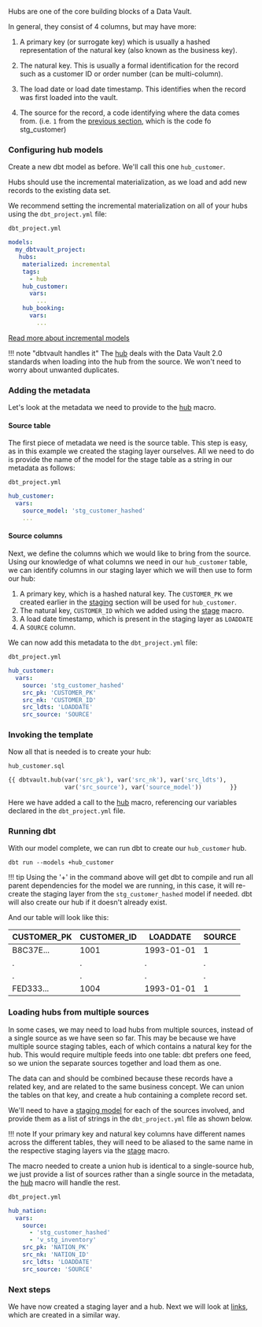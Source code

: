 Hubs are one of the core building blocks of a Data Vault. 

In general, they consist of 4 columns, but may have more: 

1. A primary key (or surrogate key) which is usually a hashed representation of the natural key (also known as the business key).

2. The natural key. This is usually a formal identification for the record such as a customer ID or 
order number (can be multi-column).

3. The load date or load date timestamp. This identifies when the record was first loaded into the vault.

4. The source for the record, a code identifying where the data comes from. 
(i.e. `1` from the [previous section](wt_staging.md#adding-the-footer), which is the code fo stg_customer)

### Configuring hub models

Create a new dbt model as before. We'll call this one `hub_customer`. 

Hubs should use the incremental materialization, as we load and add new records to the existing data set. 

We recommend setting the incremental materialization on all of your hubs using the `dbt_project.yml` file:

`dbt_project.yml`
```yaml
models:
  my_dbtvault_project:
   hubs:
    materialized: incremental
    tags:
      - hub
    hub_customer:
      vars:
        ...
    hub_booking:
      vars:
        ...
```

[Read more about incremental models](https://docs.getdbt.com/v0.15.0/docs/configuring-incremental-models)

!!! note "dbtvault handles it" 
    The [hub](../macros.md#hub) deals with the Data Vault
    2.0 standards when loading into the hub from the source. We won't need to worry about unwanted duplicates.
    
### Adding the metadata

Let's look at the metadata we need to provide to the [hub](../macros.md#hub) macro.

#### Source table

The first piece of metadata we need is the source table. This step is easy, as in this example we created the 
staging layer ourselves. All we need to do is provide the name of the model for the stage table as a string in our metadata as follows:

`dbt_project.yml`
```yaml
hub_customer:
  vars:
    source_model: 'stg_customer_hashed'
    ...
```

#### Source columns

Next, we define the columns which we would like to bring from the source.
Using our knowledge of what columns we need in our  `hub_customer` table, we can identify columns in our
staging layer which we will then use to form our hub:

1. A primary key, which is a hashed natural key. The `CUSTOMER_PK` we created earlier in the [staging](wt_staging.md) 
section will be used for `hub_customer`.
2. The natural key, `CUSTOMER_ID` which we added using the [stage](../macros.md#stage) macro.
3. A load date timestamp, which is present in the staging layer as `LOADDATE`
4. A `SOURCE` column.

We can now add this metadata to the `dbt_project.yml` file:

`dbt_project.yml`
```yaml hl_lines="4 5 6 7"
hub_customer:
  vars:
    source: 'stg_customer_hashed'
    src_pk: 'CUSTOMER_PK'
    src_nk: 'CUSTOMER_ID'
    src_ldts: 'LOADDATE'
    src_source: 'SOURCE'
```

### Invoking the template 

Now all that is needed is to create your hub:

`hub_customer.sql`
```sql hl_lines="3 4"
{{ dbtvault.hub(var('src_pk'), var('src_nk'), var('src_ldts'),
                var('src_source'), var('source_model'))        }}
```

Here we have added a call to the [hub](../macros.md#hub) macro, referencing our variables declared in the 
`dbt_project.yml` file.

### Running dbt

With our model complete, we can run dbt to create our `hub_customer` hub.

`dbt run --models +hub_customer`

!!! tip
    Using the '+' in the command above will get dbt to compile and run all parent dependencies for the model we are 
    running, in this case, it will re-create the staging layer from the `stg_customer_hashed` model if needed. 
    dbt will also create our hub if it doesn't already exist.
    
And our table will look like this:

| CUSTOMER_PK  | CUSTOMER_ID  | LOADDATE   | SOURCE       |
| ------------ | ------------ | ---------- | ------------ |
| B8C37E...    | 1001         | 1993-01-01 | 1            |
| .            | .            | .          | .            |
| .            | .            | .          | .            |
| FED333...    | 1004         | 1993-01-01 | 1            |

### Loading hubs from multiple sources

In some cases, we may need to load hubs from multiple sources, instead of a single source as we have seen so far.
This may be because we have multiple source staging tables, each of which contains a natural key for the hub. 
This would require multiple feeds into one table: dbt prefers one feed, 
so we union the separate sources together and load them as one. 

The data can and should be combined because these records have a related key, and are related to the same business concept. 
We can union the tables on that key, and create a hub containing a complete record set.

We'll need to have a [staging model](wt_staging.md) for each of the sources involved, 
and provide them as a list of strings in the `dbt_project.yml` file as shown below.

!!! note
    If your primary key and natural key columns have different names across the different
    tables, they will need to be aliased to the same name in the respective staging layers 
    via the [stage](../macros.md#stage) macro.

The macro needed to create a union hub is identical to a single-source hub, we just provide a 
list of sources rather than a single source in the metadata, the [hub](../macros.md#hub) macro 
will handle the rest. 

`dbt_project.yml`
```yaml hl_lines="3 4 5"
hub_nation:
  vars:
    source:
      - 'stg_customer_hashed'
      - 'v_stg_inventory'
    src_pk: 'NATION_PK'
    src_nk: 'NATION_ID'
    src_ldts: 'LOADDATE'
    src_source: 'SOURCE'
```

### Next steps

We have now created a staging layer and a hub. Next we will look at [links](wt_links.md), which are created in a similar way.